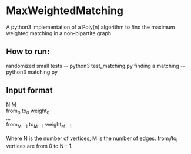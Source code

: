 # MaxWeightedMatching
A python3 implementation of a Poly(n) algorithm to find the maximum weighted matching in a non-bipartite graph.

## How to run:
randomized small tests -- python3 test_matching.py
finding a matching -- python3 matching.py

## Input format
N M  
from<sub>0</sub> to<sub>0</sub> weight<sub>0</sub>  
...  
from<sub>M - 1</sub> to<sub>M - 1</sub> weight<sub>M - 1</sub>  
<EOF>  
Where N is the number of vertices, M is the number of edges. from<sub>i</sub>/to<sub>i</sub> vertices are from 0 to N - 1. 
